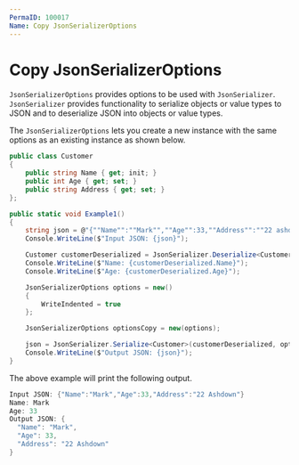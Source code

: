 ```yaml
---
PermaID: 100017
Name: Copy JsonSerializerOptions
---
```


# Copy JsonSerializerOptions

`JsonSerializerOptions` provides options to be used with `JsonSerializer`. `JsonSerializer` provides functionality to serialize objects or value types to JSON and to deserialize JSON into objects or value types. 

The `JsonSerializerOptions` lets you create a new instance with the same options as an existing instance as shown below.

```csharp
public class Customer
{
    public string Name { get; init; }
    public int Age { get; set; }
    public string Address { get; set; }
};

public static void Example1()
{
    string json = @"{""Name"":""Mark"",""Age"":33,""Address"":""22 ashdown""}";
    Console.WriteLine($"Input JSON: {json}");

    Customer customerDeserialized = JsonSerializer.Deserialize<Customer>(json);
    Console.WriteLine($"Name: {customerDeserialized.Name}");
    Console.WriteLine($"Age: {customerDeserialized.Age}");

    JsonSerializerOptions options = new()
    {
        WriteIndented = true
    };

    JsonSerializerOptions optionsCopy = new(options);

    json = JsonSerializer.Serialize<Customer>(customerDeserialized, optionsCopy);
    Console.WriteLine($"Output JSON: {json}");
}
```

The above example will print the following output.

```csharp
Input JSON: {"Name":"Mark","Age":33,"Address":"22 Ashdown"}
Name: Mark
Age: 33
Output JSON: {
  "Name": "Mark",
  "Age": 33,
  "Address": "22 Ashdown"
}
```